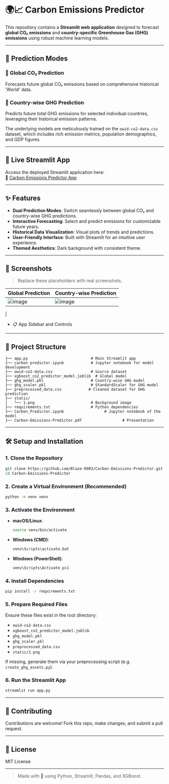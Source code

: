 # 🌍📈 Carbon Emissions Predictor

This repository contains a **Streamlit web application** designed to forecast **global CO₂ emissions** and **country-specific Greenhouse Gas (GHG) emissions** using robust machine learning models.

---

## 📌 Prediction Modes

### 🔹 Global CO₂ Prediction
Forecasts future global CO₂ emissions based on comprehensive historical 'World' data.

### 🔹 Country-wise GHG Prediction
Predicts future total GHG emissions for selected individual countries, leveraging their historical emission patterns.

The underlying models are meticulously trained on the `owid-co2-data.csv` dataset, which includes rich emission metrics, population demographics, and GDP figures.

---

## 🚀 Live Streamlit App

Access the deployed Streamlit application here:  
🔗 [Carbon Emissions Predictor App](https://carbon-emissions-predictor-wnqfmucbp8d7km3vrrbzfv.streamlit.app/)

---

## ✨ Features

- **Dual Prediction Modes**: Switch seamlessly between global CO₂ and country-wise GHG predictions.
- **Interactive Forecasting**: Select and predict emissions for customizable future years.
- **Historical Data Visualization**: Visual plots of trends and predictions.
- **User-Friendly Interface**: Built with Streamlit for an intuitive user experience.
- **Themed Aesthetics**: Dark background with consistent theme.

---

## 📸 Screenshots

> Replace these placeholders with real screenshots.

| Global Prediction | Country-wise Prediction |
|-------------------|--------------------------|
| ![image](https://github.com/user-attachments/assets/ef7a19a6-7228-4d07-82af-94c82cdcb274)| ![image](https://github.com/user-attachments/assets/c2c379c8-d7df-4159-8f24-150f11dc624f)
 |

- 📋 App Sidebar and Controls

---

## 📁 Project Structure

```
├── app.py                            # Main Streamlit app
├── carbon predictor.ipynb            # Jupyter notebook for model development
├── owid-co2-data.csv                 # Source dataset
├── xgboost_co2_predictor_model.joblib  # Global model
├── ghg_model.pkl                     # Country-wise GHG model
├── ghg_scaler.pkl                    # StandardScaler for GHG model
├── preprocessed_data.csv            # Cleaned dataset for GHG prediction
├── static/
│   └── 1.png                         # Background image
├── requirements.txt                  # Python dependencies
├── Carbon_Predictor.ipynb                  # Jupyter notebook of the model
├── Carbon-Emissions-Predictor.pdf                  # Presentation
```

---

## 🛠️ Setup and Installation

### 1. Clone the Repository
```bash
git clone https://github.com/Blaze-0903/Carbon-Emissions-Predictor.git
cd Carbon-Emissions-Predictor
```

### 2. Create a Virtual Environment (Recommended)
```bash
python -m venv venv
```

### 3. Activate the Environment

- **macOS/Linux**:
  ```bash
  source venv/bin/activate
  ```

- **Windows (CMD)**:
  ```bash
  venv\Scripts\activate.bat
  ```

- **Windows (PowerShell)**:
  ```powershell
  venv\Scripts\Activate.ps1
  ```

### 4. Install Dependencies
```bash
pip install -r requirements.txt
```

### 5. Prepare Required Files

Ensure these files exist in the root directory:
- `owid-co2-data.csv`
- `xgboost_co2_predictor_model.joblib`
- `ghg_model.pkl`
- `ghg_scaler.pkl`
- `preprocessed_data.csv`
- `static/1.png`

If missing, generate them via your preprocessing script (e.g. `create_ghg_assets.py`).

### 6. Run the Streamlit App
```bash
streamlit run app.py
```

---

## 🤝 Contributing

Contributions are welcome! Fork this repo, make changes, and submit a pull request.

---

## 📄 License

MIT License

---

> Made with 💚 using Python, Streamlit, Pandas, and XGBoost.
